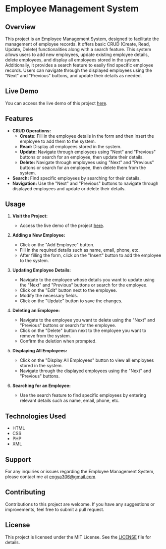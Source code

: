 ﻿# Employee Management System

## Overview
This project is an Employee Management System, designed to facilitate the management of employee records. It offers basic CRUD (Create, Read, Update, Delete) functionalities along with a search feature. This system allows users to add new employees, update existing employee details, delete employees, and display all employees stored in the system. Additionally, it provides a search feature to easily find specific employee records. Users can navigate through the displayed employees using the "Next" and "Previous" buttons, and update their details as needed.

## Live Demo
You can access the live demo of this project [here](http://engyahmed.kesug.com/Crud-xml/index.php).

## Features
- **CRUD Operations:** 
  - **Create:** Fill in the employee details in the form and then insert the employee to add them to the system.
  - **Read:** Display all employees stored in the system.
  - **Update:** Navigate through employees using "Next" and "Previous" buttons or search for an employee, then update their details.
  - **Delete:** Navigate through employees using "Next" and "Previous" buttons or search for an employee, then delete them from the system.
- **Search:** Find specific employees by searching for their details.
- **Navigation:** Use the "Next" and "Previous" buttons to navigate through displayed employees and update or delete their details.


## Usage
1. **Visit the Project:**
   - Access the live demo of the project [here](http://engyahmed.kesug.com/Crud-xml/index.php).
   
2. **Adding a New Employee:**
   - Click on the "Add Employee" button.
   - Fill in the required details such as name, email, phone, etc.
   - After filling the form, click on the "Insert" button to add the employee to the system.

3. **Updating Employee Details:**
   - Navigate to the employee whose details you want to update using the "Next" and "Previous" buttons or search for the employee.
   - Click on the "Edit" button next to the employee.
   - Modify the necessary fields.
   - Click on the "Update" button to save the changes.

4. **Deleting an Employee:**
   - Navigate to the employee you want to delete using the "Next" and "Previous" buttons or search for the employee.
   - Click on the "Delete" button next to the employee you want to remove from the system.
   - Confirm the deletion when prompted.

5. **Displaying All Employees:**
   - Click on the "Display All Employees" button to view all employees stored in the system.
   - Navigate through the displayed employees using the "Next" and "Previous" buttons.

6. **Searching for an Employee:**
   - Use the search feature to find specific employees by entering relevant details such as name, email, phone, etc.

## Technologies Used
- HTML
- CSS
- PHP
- XML

## Support
For any inquiries or issues regarding the Employee Management System, please contact me at [engya306@gmail.com](mailto:email@example.com).

## Contributing
Contributions to this project are welcome. If you have any suggestions or improvements, feel free to submit a pull request.

## License
This project is licensed under the MIT License. See the [LICENSE](LICENSE) file for details.
